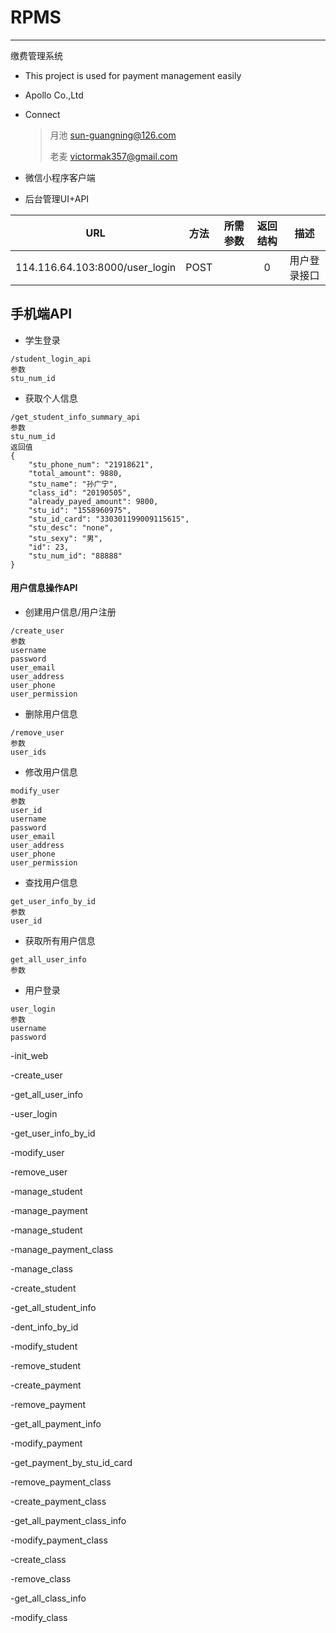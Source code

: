 # RPMS
----------

缴费管理系统

* This project is used for payment management easily

* Apollo Co.,Ltd

* Connect

  >  月池 sun-guangning@126.com
  >
  >  老麦 victormak357@gmail.com
  >


* 微信小程序客户端
* 后台管理UI+API

|    URL   |       方法      |  所需参数  |      返回结构     |     描述     |
|:--------:|:------------------: |:-----------: |:----------------:|:----------------:|
|   114.116.64.103:8000/user_login |  POST   ||   0   |用户登录接口|


## 手机端API
- 学生登录

```
/student_login_api
参数
stu_num_id
```

- 获取个人信息

```
/get_student_info_summary_api
参数
stu_num_id
返回值
{
    "stu_phone_num": "21918621",
    "total_amount": 9880,
    "stu_name": "孙广宁",
    "class_id": "20190505",
    "already_payed_amount": 9800,
    "stu_id": "1558960975",
    "stu_id_card": "330301199009115615",
    "stu_desc": "none",
    "stu_sexy": "男",
    "id": 23,
    "stu_num_id": "88888"
}
```

#### 用户信息操作API

- 创建用户信息/用户注册
```
/create_user
参数
username
password
user_email
user_address
user_phone
user_permission
```

- 删除用户信息
```
/remove_user
参数
user_ids
```

- 修改用户信息
```
modify_user
参数
user_id
username
password
user_email
user_address
user_phone
user_permission
```
- 查找用户信息
```
get_user_info_by_id
参数
user_id
```
- 获取所有用户信息
```
get_all_user_info
参数
```
- 用户登录
```
user_login
参数
username
password
```

-init_web

-create_user

-get_all_user_info

-user_login

-get_user_info_by_id

-modify_user

-remove_user

-manage_student

-manage_payment

-manage_student

-manage_payment_class

-manage_class

-create_student

-get_all_student_info

-dent_info_by_id

-modify_student

-remove_student

-create_payment

-remove_payment

-get_all_payment_info

-modify_payment

-get_payment_by_stu_id_card

-remove_payment_class

-create_payment_class

-get_all_payment_class_info

-modify_payment_class

-create_class

-remove_class

-get_all_class_info

-modify_class


